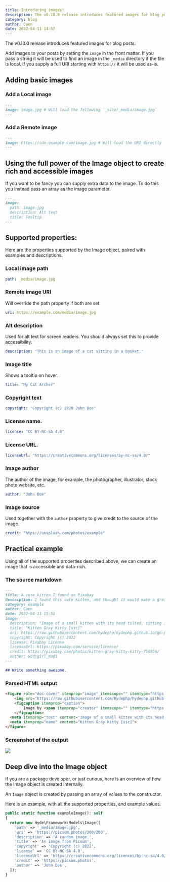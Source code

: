```yaml
---
title: Introducing images!
description: The v0.10.0 release introduces featured images for blog posts.
category: blog
author: Caen
date: 2022-04-11 14:57
---
```


The v0.10.0 release introduces featured images for blog posts.

Add images to your posts by setting the `image` in the front matter. If you pass a string it will be used to find an image in the `_media` directory if the file is local. If you supply a full URI starting with `https://` it will be used as-is.

## Adding basic images
### Add a Local image
```markdown
---
image: image.jpg # Will load the following `_site/_media/image.jpg` 
---
```

### Add a Remote image
```markdown
---
image: https://cdn.example.com/image.jpg # Will load the URI directly
---
```

## Using the full power of the Image object to create rich and accessible images
If you want to be fancy you can supply extra data to the image. To do this you instead pass an array as the image parameter.

```markdown
---
image:
  path: image.jpg
  description: Alt text
  title: Tooltip
---

```

## Supported properties:

Here are the properties supported by the Image object, paired with examples and descriptions.

### Local image path
```yaml
path: _media/image.jpg
```

### Remote image URI

Will override the path property if both are set.
```yaml
uri: https://example.com/media/image.jpg
```

### Alt description

Used for alt text for screen readers. You should always set this to provide accessibility.

```yaml
description: "This is an image of a cat sitting in a basket."
```

### Image title
Shows a tooltip on hover.
```yaml
title: "My Cat Archer"
```

### Copyright text
```yaml
copyright: "Copyright (c) 2020 John Doe"
```

### License name.
```yaml
license: "CC BY-NC-SA 4.0"
```

### License URL.
```yaml
licenseUrl: "https://creativecommons.org/licenses/by-nc-sa/4.0/"
```

### Image author
The author of the image, for example, the photographer, illustrator, stock photo website, etc.
```yaml
author: "John Doe"
```

### Image source
Used together with the `author` property to give credit to the source of the image.

```yaml
credit: "htps://unsplash.com/photos/example"
```

## Practical example
Using all of the supported properties described above, we can create an image that is accessible and data-rich.

### The source markdown
```markdown
---
title: A cute kitten I found on Pixabay
description: I found this cute kitten, and thought it would make a great example for featured images in posts!
category: example
author: Caen
date: 2022-04-11 15:51
image:
  description: "Image of a small kitten with its head tilted, sitting in a basket weaved from nature material."
  title: "Kitten Gray Kitty [sic]"
  uri: https://raw.githubusercontent.com/hydephp/hydephp.github.io/gh-pages/media/kitten-756956_640-min.jpg
  copyright: Copyright (c) 2022
  license: Pixabay License
  licenseUrl: https://pixabay.com/service/license/
  credit: https://pixabay.com/photos/kitten-gray-kitty-kitty-756956/
  author: Godsgirl_madi
---

## Write something awesome.
```

### Parsed HTML output
```html
<figure role="doc-cover" itemprop="image" itemscope="" itemtype="https://schema.org/ImageObject"> 
    <img src="https://raw.githubusercontent.com/hydephp/hydephp.github.io/gh-pages/media/kitten-756956_640-min.jpg" alt="Image of a small kitten with its head tilted, sitting in a basket weaved from nature material." title="Kitten Gray Kitty [sic]" itemprop="image" class="mb-0"> 
    <figcaption itemprop="caption"> 
        Image by <span itemprop="creator" itemscope="" itemtype="https://schema.org/Person"><a href="https://pixabay.com/photos/kitten-gray-kitty-kitty-756956/" rel="author noopener" itemprop="url"><span itemprop="name">Godsgirl_madi</span></a></span>. <span itemprop="copyrightNotice">Copyright (c) 2022</span>. License by <a href="https://pixabay.com/service/license/" rel="license nofollow noopener" itemprop="license">Pixabay License</a> 
    </figcaption> 
  <meta itemprop="text" content="Image of a small kitten with its head tilted, sitting in a basket weaved from nature material."> 
  <meta itemprop="name" content="Kitten Gray Kitty [sic]"> 
</figure>
```

### Screenshot of the output
![](https://raw.githubusercontent.com/hydephp/hydephp.github.io/gh-pages/media/post-with-kitten-image.jpg)

## Deep dive into the Image object
If you are a package developer, or just curious, here is an overview of how the Image object is created internally.

An `Image` object is created by passing an array of values to the constructor.

Here is an example, with all the supported properties, and example values.

```php
public static function exampleImage(): self
{
  return new Hyde\Framework\Models\Image([
    'path' => '_media/image.jpg',
    'uri' => 'https://picsum.photos/300/200',
    'description' => 'A random image.',
    'title' => 'An image from Picsum',
    'copyright' => 'Copyright (c) 2022',
    'license' => 'CC BY-NC-SA 4.0',
    'licenseUrl' => 'https://creativecommons.org/licenses/by-nc-sa/4.0/',
    'credit' => 'https://picsum.photos',
    'author' => 'John Doe',
  ]);
}